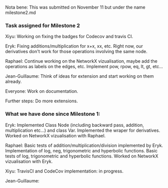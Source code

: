Nota bene: This was submitted on November 11 but under the name milestone2.md

### Task assigned for Milestone 2

Xiyu: Working on fixing the badges for Codecov and travis CI.

Eryk: Fixing additions/multiplication for x+x, xx, etc. Right now, our derivatives don't work for those operations involving the same node.

Raphael: Continue working on the NetworkX vizualisation, maybe add the operations as labels on the edges, etc. Implement pow, rpow, eq, lt, gt, etc...

Jean-Guillaume: Think of ideas for extension and start working on them already.

Everyone: Work on documentation.

Further steps: Do more extensions.

### What we have done since Milestone 1:

Eryk: Implemented Class Node (including backward pass, addition, multiplication etc...) and class Var. Implemented the wraper for derivatives. Worked on NetworkX vizualisation with Raphael.

Raphael: Basic tests of addition/multiplication/division implemented by Eryk. Implementation of log, neg, trigonometric and hyperbolic functions. Basic tests of log, trigonometric and hyperbolic functions. Worked on NetworkX vizualisation with Eryk.

Xiyu: TravisCI and CodeCov implementation: in progress.

Jean-Guillaume:

